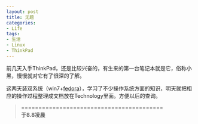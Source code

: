 ```yaml
---
layout: post
title: 无题
categories:
- Life
tags:
- 生活
- Linux
- ThinkPad
---
```


前几天入手ThinkPad，还是比较兴奋的，有生来的第一台笔记本就是它，俗称小黑，慢慢就对它有了很深的了解。

这两天装双系统（win7+[fedora](http://fedoraproject.org/zh_CN/)），学习了不少操作系统方面的知识，明天就把相应的操作过程整理成文档放在Technology里面。方便以后的查询。




> =========================================          
> __于8.8凌晨__     